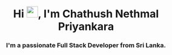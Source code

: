 <h1 align="center">Hi <img src="https://raw.githubusercontent.com/MartinHeinz/MartinHeinz/master/wave.gif" width="30px">, I'm Chathush Nethmal Priyankara</h1>
<h3 align="center">I'm a passionate Full Stack Developer from Sri Lanka.</h3>

